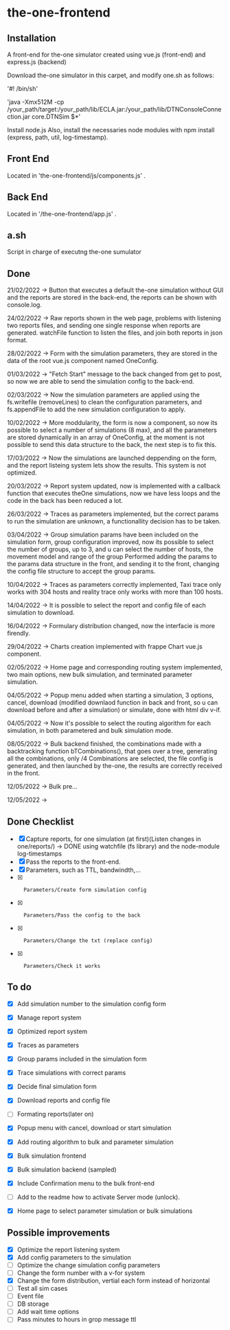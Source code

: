 # the-one-frontend

## Installation
A front-end for the-one simulator created using vue.js (front-end) and express.js (backend)

Download the-one simulator in this carpet, and modify one.sh as follows:

'#! /bin/sh'

'java -Xmx512M -cp /your_path/target:/your_path/lib/ECLA.jar:/your_path/lib/DTNConsoleConnection.jar core.DTNSim $*'

Install node.js
Also, install the necessaries node modules with npm install (express, path, util, log-timestamp).


## Front End

Located in 'the-one-frontend/js/components.js' .


## Back End

Located in '/the-one-frontend/app.js' .


## a.sh

Script in charge of executng the-one sumulator


## Done

21/02/2022 -> Button that executes a default the-one simulation without GUI and the reports are stored in the back-end, the reports can be shown with console.log.

24/02/2022 -> Raw reports shown in the web page, problems with listening two reports files, and sending one single response when reports are generated. watchFile                   function to listen the files, and join both reports in json format.

28/02/2022 -> Form with the simulation parameters, they are stored in the data of the root vue.js component named OneConfig.

01/03/2022 -> "Fetch Start" message to the back changed from get to post, so now we are able to send the simulation config to the back-end.

02/03/2022 -> Now the simulation parameters are applied using the fs.writefile (removeLines) to clean the configuration parameters, and fs.appendFile to add the new simulation configuration to apply.

10/02/2022 -> More moddularity, the form is now a component, so now its possible to select a number of simulations (8 max), and all the parameters are stored dynamically in an array of OneConfig, at the moment is not possible to send this data structure to the back, the next step is to fix this.

17/03/2022 -> Now the simulations are launched deppending on the form, and the report listeing system lets show the results. This system is not optimized.

20/03/2022 -> Report system updated, now is implemented with a callback function that executes theOne simulations, now we have less loops and the code in the back has been reduced a lot.

26/03/2022 -> Traces as parameters implemented, but the correct params to run the simulation are unknown, a functionallity decision has to be taken.

03/04/2022 -> Group simulation params have been included on the simulation form, group configuration improved, now its possible to select the number of groups, up to 3, and u can select the number of hosts, the movement model and range of the group Performed adding the params to the params data structure in the front, and sending it to the front, changing the config file structure to accept the group params.

10/04/2022 -> Traces as parameters correctly implemented, Taxi trace only works with 304 hosts and reality trace only works with more than 100 hosts.

14/04/2022 -> It is possible to select the report and config file of each simulation to download.

16/04/2022 -> Formulary distribution changed, now the interfacie is more firendly.

29/04/2022 -> Charts creation implemented with frappe Chart vue.js component.

02/05/2022 -> Home page and corresponding routing system implemented, two main options, new bulk simulation, and terminated parameter simulation.

04/05/2022 -> Popup menu added when starting a simulation, 3 options, cancel, download (modified downlaod function in back and front, so u can download before and after a simulation) or simulate, done with html div v-if.

04/05/2022 -> Now it's possible to select the routing algorithm for each simulation, in both parametered and bulk simulation mode.

08/05/2022 -> Bulk backend finished, the combinations made with a backtracking function bTCombinations(), that goes over a tree, generating all the combinations, only /4 Combinations are selected, the file config is generated, and then launched by the-one, the results are correctly received in the front.

12/05/2022 -> Bulk pre...

12/05/2022 ->

## Done Checklist

- [x]  Capture reports, for one simulation (at first)(Listen changes in one/reports/) -> DONE using watchfile (fs library) and the node-module log-timestamps
- [x]  Pass the reports to the front-end.
- [x]  Parameters, such as TTL, bandwindth,…
- [x]       Parameters/Create form simulation config
- [x]       Parameters/Pass the config to the back
- [x]       Parameters/Change the txt (replace config)
- [x]       Parameters/Check it works     



## To do

- [x]  Add simulation number to the simulation config form
- [x]  Manage report system
- [x]  Optimized report system
- [x]  Traces as parameters
- [x]  Group params included in the simulation form
- [x]  Trace simulations with correct params
- [x]  Decide final simulation form
- [x]  Download reports and config file
- [ ]  Formating reports(later on)
- [x]  Popup menu with cancel, download or start simulation
- [x]  Add routing algorithm to bulk and parameter simulation
- [x]  Bulk simulation frontend
- [x]  Bulk simulation backend (sampled)
- [x] Include Confirmation menu to the bulk front-end
- [ ] Add to the readme how to activate Server mode (unlock).
- [x] Home page to select parameter simulation or bulk simulations



## Possible improvements

- [x] Optimize the report listening system
- [x] Add config parameters to the simulation
- [ ] Optimize the change simulation config parameters
- [ ] Change the form number with a v-for system
- [x] Change the form distribution, vertial each form instead of horizontal
- [ ] Test all sim cases
- [ ] Event file
- [ ] DB storage
- [ ] Add wait time options
- [ ] Pass minutes to hours in grop message ttl
